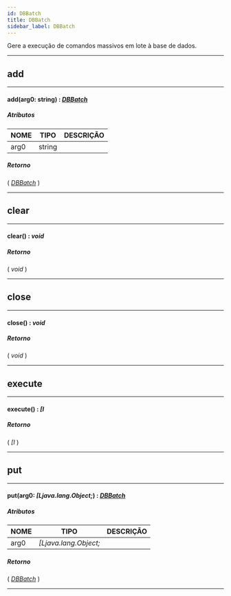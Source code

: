 ```yaml
---
id: DBBatch
title: DBBatch
sidebar_label: DBBatch
---
```


Gere a execução de comandos massivos em lote à base de dados.

---

## add

---

#### add(arg0: string) : _[DBBatch](../../objects/DBBatch)_
##### Atributos

| NOME | TIPO | DESCRIÇÃO |
|---|---|---|
| arg0 | string |   |

##### Retorno

( _[DBBatch](../../objects/DBBatch)_ )


---

## clear

---

#### clear() : _void_
##### Retorno

( _void_ )


---

## close

---

#### close() : _void_
##### Retorno

( _void_ )


---

## execute

---

#### execute() : _[I_
##### Retorno

( _[I_ )


---

## put

---

#### put(arg0: _[Ljava.lang.Object;_) : _[DBBatch](../../objects/DBBatch)_
##### Atributos

| NOME | TIPO | DESCRIÇÃO |
|---|---|---|
| arg0 | _[Ljava.lang.Object;_ |   |

##### Retorno

( _[DBBatch](../../objects/DBBatch)_ )


---

